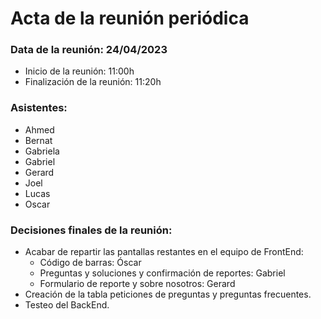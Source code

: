 # Acta de la reunión periódica

### Data de la reunión: 24/04/2023 
- Inicio de la reunión: 11:00h 
- Finalización de la reunión: 11:20h 

### Asistentes:
- Ahmed
- Bernat
- Gabriela
- Gabriel
- Gerard
- Joel
- Lucas
- Oscar
### Decisiones finales de la reunión:
- Acabar de repartir las pantallas restantes en el equipo de FrontEnd:
  - Código de barras: Óscar
  - Preguntas y soluciones y confirmación de reportes: Gabriel
  - Formulario de reporte y sobre nosotros: Gerard
- Creación de la tabla peticiones de preguntas y preguntas frecuentes. 
- Testeo del BackEnd.
